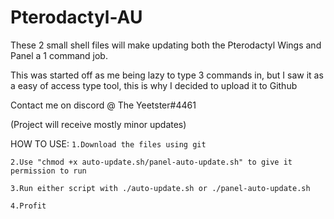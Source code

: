 # Pterodactyl-AU
These 2 small shell files will make updating both the Pterodactyl Wings and Panel a 1 command job.

This was started off as me being lazy to type 3 commands in, but I saw it as a easy of access type tool, this is why I decided to upload it to Github

Contact me on discord @ The Yeetster#4461

(Project will receive mostly minor updates)


HOW TO USE:
``1.Download the files using git``

``2.Use "chmod +x auto-update.sh/panel-auto-update.sh" to give it permission to run``

``3.Run either script with ./auto-update.sh or ./panel-auto-update.sh``

``4.Profit``
